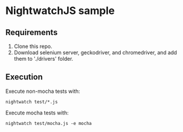 # NightwatchJS sample

## Requirements
1. Clone this repo. 
2. Download selenium server, geckodriver, and chromedriver, and add them to './drivers' folder.

## Execution

Execute non-mocha tests with:
```
nightwatch test/*.js
```

Execute mocha tests with:
```
nightwatch test/mocha.js -e mocha
```